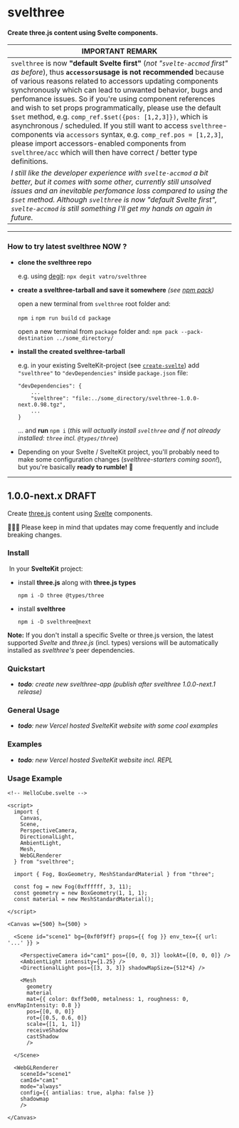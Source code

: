 # svelthree
#### Create three.js content using Svelte components.
| IMPORTANT REMARK |
| -------|
|`svelthree` is now **"default Svelte first"** (_not "`svelte-accmod` first" as before_), thus **`accessors`usage is not recommended** because of various reasons related to accessors updating components synchronously which can lead to unwanted behavior, bugs and perfomance issues. So if you're using component references and wish to set props programmatically, please use the default `$set` method, e.g. `comp_ref.$set({pos: [1,2,3]})`, which is asynchronous / scheduled. If you still want to access `svelthree`-components via `accessors` syntax, e.g. `comp_ref.pos = [1,2,3]`, please import accessors-enabled components from `svelthree/acc` which will then have correct / better type definitions.
_I still like the developer experience with `svelte-accmod` a bit better, but it comes with some other, currently still unsolved issues and an inevitable perfomance loss compared to using the `$set` method. Although `svelthree` is now "default Svelte first", `svelte-accmod` is still something I'll get my hands on again in future._ |

---

### How to try latest svelthree NOW ?

- **clone the svelthree repo**

  e.g. using [degit](https://github.com/Rich-Harris/degit): `npx degit vatro/svelthree`

- **create a svelthree-tarball and save it somewhere** *(see [npm pack](https://docs.npmjs.com/cli/v7/commands/npm-pack))*

  open a new terminal from `svelthree` root folder and:

  `npm i`
  `npm run build`
  `cd package`

  open a new terminal from `package` folder and:
  `npm pack --pack-destination ../some_directory/` 

- **install the created svelthree-tarball**

  e.g. in your existing SvelteKit-project (see [`create-svelte`](https://www.npmjs.com/package/create-svelte)) add `"svelthree"` to `"devDependencies"` inside `package.json` file:

  ```
  "devDependencies": {
      ...
      "svelthree": "file:../some_directory/svelthree-1.0.0-next.0.98.tgz",
      ...
  }
  ```

  ... and **run** `npm i`  (*this will actually install `svelthree` and if not already installed: `three` incl. `@types/three`*)
  
- Depending on your Svelte / SvelteKit project, you'll probably need to make some configuration changes (*svelthree-starters coming soon!*), but you're basically **ready to rumble!** 🚀
---



## 1.0.0-next.x DRAFT

Create [three.js](https://threejs.org/) content using [Svelte](https://svelte.dev/docs) components.

👨🏻‍💻 Please keep in mind that updates may come frequently and include breaking changes.



### Install

​	In your **SvelteKit** project:

- install **three.js** along with **three.js types**

  ```
  npm i -D three @types/three
  ```

- install **svelthree**

  ```
  npm i -D svelthree@next
  ```

**Note:** If you don't install a specific Svelte or three.js version, the latest supported *Svelte* and *three.js* (incl. types) versions will be automatically installed as *svelthree's* peer dependencies.




### Quickstart

- ***todo**: create new svelthree-app (publish after svelthree 1.0.0-next.1 release)*

### General Usage

- ***todo**: new Vercel hosted SvelteKit website with some cool examples*

### Examples

- ***todo**: new Vercel hosted SvelteKit website incl. REPL*


### Usage Example

```svelte
<!-- HelloCube.svelte -->

<script>
  import {
    Canvas,
    Scene,
    PerspectiveCamera,
    DirectionalLight,
    AmbientLight,
    Mesh,
    WebGLRenderer
  } from "svelthree";
  
  import { Fog, BoxGeometry, MeshStandardMaterial } from "three";

  const fog = new Fog(0xffffff, 3, 11);
  const geometry = new BoxGeometry(1, 1, 1);
  const material = new MeshStandardMaterial();
 
</script>

<Canvas w={500} h={500} >

  <Scene id="scene1" bg={0xf0f9ff} props={{ fog }} env_tex={{ url: '...' }} >

    <PerspectiveCamera id="cam1" pos={[0, 0, 3]} lookAt={[0, 0, 0]} />
    <AmbientLight intensity={1.25} />
    <DirectionalLight pos={[3, 3, 3]} shadowMapSize={512*4} />

    <Mesh
      geometry
      material
      mat={{ color: 0xff3e00, metalness: 1, roughness: 0, envMapIntensity: 0.8 }}
      pos={[0, 0, 0]}
      rot={[0.5, 0.6, 0]}
      scale={[1, 1, 1]}
      receiveShadow
      castShadow
      />

  </Scene>

  <WebGLRenderer
    sceneId="scene1"
    camId="cam1"
    mode="always"
    config={{ antialias: true, alpha: false }}
    shadowmap
    />

</Canvas>
```


